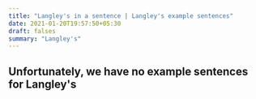 ```yaml
---
title: "Langley's in a sentence | Langley's example sentences"
date: 2021-01-20T19:57:50+05:30
draft: falses
summary: "Langley's"
---
```

## Unfortunately, we have no example sentences for Langley's                 
